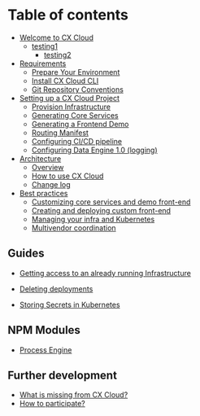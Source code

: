 # Table of contents

* [Welcome to CX Cloud](README.md)
  * [testing1](README.md)
    * [testing2](README.md)
* [Requirements](getting-started/README.md)
  * [Prepare Your Environment](getting-started/prepare-your-environment.md)
  * [Install CX Cloud CLI](getting-started/install-cxcloud-cli.md)
  * [Git Repository Conventions](getting-started/create-a-git-repository.md)
* [Setting up a CX Cloud Project](setting-up-a-cxcloud-project/README.md)
  * [Provision Infrastructure](setting-up-a-cxcloud-project/provision-infrastructure.md)
  * [Generating Core Services](setting-up-a-cxcloud-project/generating-core-services.md)
  * [Generating a Frontend Demo](setting-up-a-cxcloud-project/generating-a-frontend.md)
  * [Routing Manifest](setting-up-a-cxcloud-project/routing-manifest.md)
  * [Configuring CI/CD pipeline](setting-up-a-cxcloud-project/configuring-cicd.md)
  * [Configuring Data Engine 1.0 (logging)](setting-up-a-cxcloud-project/data-engine.md)
* [Architecture](architecture/README.md)
  * [Overview](architecture/architecture-overview.md)
  * [How to use CX Cloud](architecture/how_to_use.md)
  * [Change log](architecture/changelog.md)
* [Best practices](best-practices/README.md)
  * [Customizing core services and demo front-end](best-practices/customize-core-demo.md)
  * [Creating and deploying custom front-end](best-practices/create-custom-frontend.md)
  * [Managing your infra and Kubernetes](best-practices/how-to-run-infra.md)
  * [Multivendor coordination](best-practices/multivendor-coordination.md)

## Guides

* [Getting access to an already running Infrastructure](guides/getting-access-to-an-already-running-infrastructure.md)
<!-- * [Deploying Custom Services](guides/deploying-services.md) -->
* [Deleting deployments](guides/deleting-deployments.md)
<!-- * [Frontend Accelerators](guides/frontend-accelerators.md) -->
* [Storing Secrets in Kubernetes](guides/storing-secrets-in-kubernetes.md)
<!-- * [Domains for Kubernetes](guides/domains-for-kubernetes.md) -->
<!-- * [Manually Deploying Services](guides/manually-deploying-services.md) -->
<!-- * [Manually Defining Routing](guides/manually-defining-routing.md) -->

<!-- ## Troubleshooting -->

<!-- * [AWS Multi Factor Authentication Issues](troubleshooting/aws-multi-factor-authentication-issues.md) -->

## NPM Modules

* [Process Engine](npm-modules/process-engine.md)

## Further development

* [What is missing from CX Cloud?](further-development/what-is-missing.md)
* [How to participate?](further-development/how-to-participate.md)

